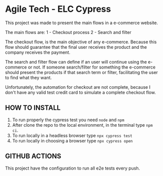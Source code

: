 # Agile Tech - ELC Cypress

This project was made to present the main flows in a e-commerce website.

The main flows are:
1 - Checkout process
2 - Search and filter

The checkout flow, is the main objective of any e-commerce. Because this flow should guarantee that the final user receives the product and the company receives the payment.

The search and filter flow can define if an user will continue using the e-commerce or not. If someone search/filter for something the e-commerce should present the products if that search term or filter, facilitating the user to find what they want.

Unfortunately, the automation for checkout are not complete, because I don't have any valid test credit card to simulate a complete checkout flow.

## HOW TO INSTALL

1. To run properly the cypress test you need `node` and `npm`
2. After clone the repo to the local environment, in the terminal type `npm ci`.
3. To run locally in a headless browser type `npx cypress test`
4. To run locally in choosing a browser type `npx cypress open`

## GITHUB ACTIONS

This project have the configuration to run all e2e tests every push.
